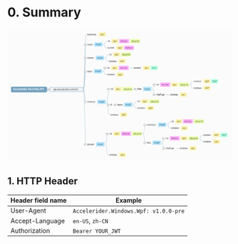 # 0. Summary

![Accelerider RESTful API](Images\AcceleriderRESTfulAPI.png)

## 1. HTTP Header

| Header field name | Example                               |
| ----------------- | ------------------------------------- |
| User-Agent        | `Accelerider.Windows.Wpf: v1.0.0-pre` |
| Accept-Language   | `en-US`, `zh-CN`                      |
| Authorization     | `Bearer YOUR_JWT`                     |
